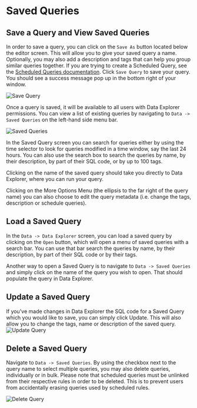 # Saved Queries

## Save a Query and View Saved Queries

In order to save a query, you can click on the `Save As` button located below the editor screen. This will allow you to give your saved query a name. Optionally, you may also add a description and tags that can help you group similar queries together. If you are trying to create a Scheduled Query, see the [Scheduled Queries documentation](scheduled-queries.md). Click `Save Query` to save your query. You should see a success message pop up in the bottom right of your window.

![Save Query](../.gitbook/assets/save-query.png)

Once a query is saved, it will be available to all users with Data Explorer permissions. You can view a list of existing queries by navigating to `Data -> Saved Queries` on the left-hand side menu bar.

![Saved Queries](../.gitbook/assets/saved-queries.png)

In the Saved Query screen you can search for queries either by using the time selector to look for queries modified in a time window, say the last 24 hours. You can also use the search box to search the queries by name, by their description, by part of their SQL code, or by up to 100 tags.

Clicking on the name of the saved query should take you directly to Data Explorer, where you can run your query.

Clicking on the More Options Menu (the ellipsis to the far right of the query name) you can also choose to edit the query metadata (i.e. change the tags, description or schedule queries).

## Load a Saved Query

In the `Data -> Data Explorer` screen, you can load a saved query by clicking on the `Open` button, which will open a menu of saved queries with a search bar. You can use that bar search the queries by name, by their description, by part of their SQL code or by their tags.

Another way to open a Saved Query is to navigate to `Data -> Saved Queries` and simply click on the name of the query you wish to open. That should populate the query in Data Explorer.

## Update a Saved Query

If you've made changes in Data Explorer the SQL code for a Saved Query which you would like to save, you can simply click Update. This will also allow you to change the tags, name or description of the saved query. ![Update Query](../.gitbook/assets/update-query.png)

## Delete a Saved Query

Navigate to `Data -> Saved Queries`. By using the checkbox next to the query name to select multiple queries, you may also delete queries, individually or in bulk. Please note that scheduled queries must be unlinked from their respective rules in order to be deleted. This is to prevent users from accidentally erasing queries used by scheduled rules.

![Delete Query](../.gitbook/assets/delete-query.png)
